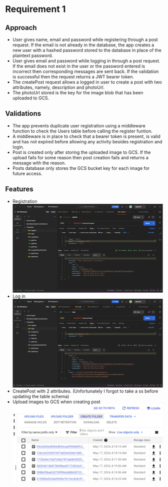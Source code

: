 # Requirement 1

## Approach

-   User gives name, email and password while registering through a post request. If the email is not already in the database, the app creates a new user with a hashed password stored to the database in place of the plaintext password.
-   User gives email and password while logging in through a post request. If the email does not exist in the user or the password entered is incorrect then corresponding messages are sent back. If the validation is successful then the request returns a JWT bearer token.
-   The createPost request allows a logged in user to create a post with two attributes, namely, description and photoUrl.
-   The photoUrl stored is the key for the image blob that has been uploaded to GCS.

## Validations

-   The app prevents duplicate user registration using a middleware function to check the Users table before calling the register funtion.
-   A middleware is in place to check that a bearer token is present, is valid and has not expired before allowing any activity besides registration and login.
-   Post is created only after storing the uploaded image to GCS. If the upload fails for some reason then post creation fails and returns a message with the reason.
-   Posts database only stores the GCS bucket key for each image for future access.

## Features

-   Registration
    ![Getting Started](./api_call_screenshots/register_success.png)
-   Log in
    ![Getting Started](./api_call_screenshots/login_success.png)
-   CreatePost with 2 attributes. (Unfortunately I forgot to take a ss before updating the table schema)
-   Upload images to GCS when creating post
    ![Getting Started](./api_call_screenshots/gcs_uploaded_files_ss.png)
